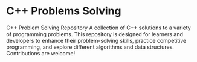 # C++ Problems Solving
 C++ Problem Solving Repository A collection of C++ solutions to a variety of programming problems. This repository is designed for learners and developers to enhance their problem-solving skills, practice competitive programming, and explore different algorithms and data structures. Contributions are welcome!
